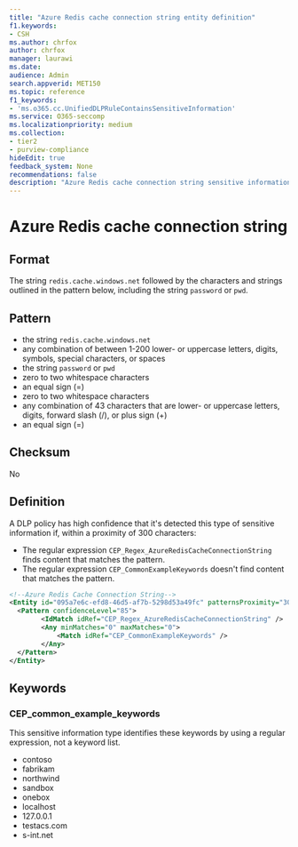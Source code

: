 ```yaml
---
title: "Azure Redis cache connection string entity definition"
f1.keywords:
- CSH
ms.author: chrfox
author: chrfox
manager: laurawi
ms.date:
audience: Admin
search.appverid: MET150
ms.topic: reference
f1_keywords:
- 'ms.o365.cc.UnifiedDLPRuleContainsSensitiveInformation'
ms.service: O365-seccomp
ms.localizationpriority: medium
ms.collection:
- tier2
- purview-compliance
hideEdit: true
feedback_system: None
recommendations: false
description: "Azure Redis cache connection string sensitive information type entity definition."
---
```


# Azure Redis cache connection string

## Format

The string `redis.cache.windows.net` followed by the characters and strings outlined in the pattern below, including the string `password` or `pwd`.

## Pattern

- the string `redis.cache.windows.net`
- any combination of between 1-200 lower- or uppercase letters, digits, symbols, special characters, or spaces
- the string `password` or `pwd`
- zero to two whitespace characters
- an equal sign (=)
- zero to two whitespace characters
- any combination of 43 characters that are lower- or uppercase letters, digits, forward slash (/), or plus sign (+)
- an equal sign (=)

## Checksum

No

## Definition

A DLP policy has high confidence that it's detected this type of sensitive information if, within a proximity of 300 characters:

- The regular expression `CEP_Regex_AzureRedisCacheConnectionString` finds content that matches the pattern.
- The regular expression `CEP_CommonExampleKeywords` doesn't find content that matches the pattern.

```xml
<!--Azure Redis Cache Connection String-->
<Entity id="095a7e6c-efd8-46d5-af7b-5298d53a49fc" patternsProximity="300" recommendedConfidence="85">
  <Pattern confidenceLevel="85">
        <IdMatch idRef="CEP_Regex_AzureRedisCacheConnectionString" />
        <Any minMatches="0" maxMatches="0">
            <Match idRef="CEP_CommonExampleKeywords" />
        </Any>
  </Pattern>
</Entity>
```

## Keywords

### CEP_common_example_keywords

This sensitive information type identifies these keywords by using a regular expression, not a keyword list.

- contoso
- fabrikam
- northwind
- sandbox
- onebox
- localhost
- 127.0.0.1
- testacs.<!--no-hyperlink-->com
- s-int.<!--no-hyperlink-->net
